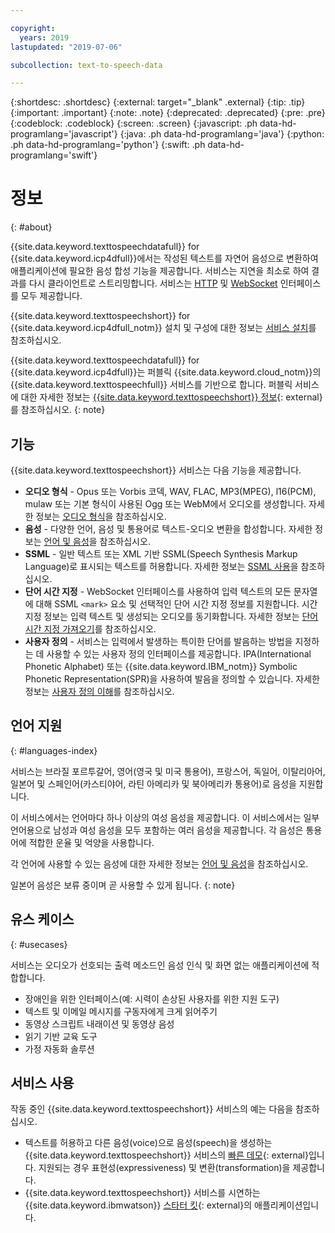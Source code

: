 ```yaml
---

copyright:
  years: 2019
lastupdated: "2019-07-06"

subcollection: text-to-speech-data

---
```


{:shortdesc: .shortdesc}
{:external: target="_blank" .external}
{:tip: .tip}
{:important: .important}
{:note: .note}
{:deprecated: .deprecated}
{:pre: .pre}
{:codeblock: .codeblock}
{:screen: .screen}
{:javascript: .ph data-hd-programlang='javascript'}
{:java: .ph data-hd-programlang='java'}
{:python: .ph data-hd-programlang='python'}
{:swift: .ph data-hd-programlang='swift'}

# 정보
{: #about}

{{site.data.keyword.texttospeechdatafull}} for {{site.data.keyword.icp4dfull}}에서는 작성된 텍스트를 자연어 음성으로 변환하여 애플리케이션에 필요한 음성 합성 기능을 제공합니다. 서비스는 지연을 최소로 하여 결과를 다시 클라이언트로 스트리밍합니다. 서비스는 [HTTP](/docs/services/text-to-speech-data?topic=text-to-speech-data-usingHTTP) 및 [WebSocket](/docs/services/text-to-speech-data?topic=text-to-speech-data-usingWebSocket) 인터페이스를 모두 제공합니다.

{{site.data.keyword.texttospeechshort}} for {{site.data.keyword.icp4dfull_notm}} 설치 및 구성에 대한 정보는 [서비스 설치](/docs/services/text-to-speech-data?topic=text-to-speech-data-install)를 참조하십시오.

{{site.data.keyword.texttospeechdatafull}} for {{site.data.keyword.icp4dfull}}는 퍼블릭 {{site.data.keyword.cloud_notm}}의 {{site.data.keyword.texttospeechfull}} 서비스를 기반으로 합니다. 퍼블릭 서비스에 대한 자세한 정보는 [{{site.data.keyword.texttospeechshort}} 정보](https://{DomainName}/docs/services/text-to-speech?topic=text-to-speech-about#about){: external}를 참조하십시오.
{: note}

## 기능

{{site.data.keyword.texttospeechshort}} 서비스는 다음 기능을 제공합니다.

-   **오디오 형식** - Opus 또는 Vorbis 코덱, WAV, FLAC, MP3(MPEG), l16(PCM), mulaw 또는 기본 형식이 사용된 Ogg 또는 WebM에서 오디오를 생성합니다. 자세한 정보는 [오디오 형식](/docs/services/text-to-speech-data?topic=text-to-speech-data-audioFormats)을 참조하십시오.
-   **음성** - 다양한 언어, 음성 및 통용어로 텍스트-오디오 변환을 합성합니다. 자세한 정보는 [언어 및 음성](/docs/services/text-to-speech-data?topic=text-to-speech-data-voices)을 참조하십시오.
-   **SSML** - 일반 텍스트 또는 XML 기반 SSML(Speech Synthesis Markup Language)로 표시되는 텍스트를 허용합니다. 자세한 정보는 [SSML 사용](/docs/services/text-to-speech-data?topic=text-to-speech-data-ssml)을 참조하십시오.
-   **단어 시간 지정** - WebSocket 인터페이스를 사용하여 입력 텍스트의 모든 문자열에 대해 SSML `<mark>` 요소 및 선택적인 단어 시간 지정 정보를 지원합니다. 시간 지정 정보는 입력 텍스트 및 생성되는 오디오를 동기화합니다. 자세한 정보는 [단어 시간 지정 가져오기](/docs/services/text-to-speech-data?topic=text-to-speech-data-timing)를 참조하십시오.
-   **사용자 정의** - 서비스는 입력에서 발생하는 특이한 단어를 발음하는 방법을 지정하는 데 사용할 수 있는 사용자 정의 인터페이스를 제공합니다. IPA(International Phonetic Alphabet) 또는 {{site.data.keyword.IBM_notm}} Symbolic Phonetic Representation(SPR)을 사용하여 발음을 정의할 수 있습니다. 자세한 정보는 [사용자 정의 이해](/docs/services/text-to-speech-data?topic=text-to-speech-data-customIntro)를 참조하십시오.

## 언어 지원
{: #languages-index}

서비스는 브라질 포르투갈어, 영어(영국 및 미국 통용어), 프랑스어, 독일어, 이탈리아어, 일본어 및 스페인어(카스티야어, 라틴 아메리카 및 북아메리카 통용어)로 음성을 지원합니다.

이 서비스에서는 언어마다 하나 이상의 여성 음성을 제공합니다. 이 서비스에서는 일부 언어용으로 남성과 여성 음성을 모두 포함하는 여러 음성을 제공합니다. 각 음성은 통용어에 적합한 운율 및 억양을 사용합니다.

각 언어에 사용할 수 있는 음성에 대한 자세한 정보는 [언어 및 음성](/docs/services/text-to-speech-data?topic=text-to-speech-data-voices)을 참조하십시오.

일본어 음성은 보류 중이며 곧 사용할 수 있게 됩니다.
{: note}

## 유스 케이스
{: #usecases}

서비스는 오디오가 선호되는 출력 메소드인 음성 인식 및 화면 없는 애플리케이션에 적합합니다.

-   장애인을 위한 인터페이스(예: 시력이 손상된 사용자를 위한 지원 도구)
-   텍스트 및 이메일 메시지를 구동자에게 크게 읽어주기
-   동영상 스크립트 내래이션 및 동영상 음성
-   읽기 기반 교육 도구
-   가정 자동화 솔루션

## 서비스 사용

작동 중인 {{site.data.keyword.texttospeechshort}} 서비스의 예는 다음을 참조하십시오.

-   텍스트를 허용하고 다른 음성(voice)으로 음성(speech)을 생성하는 {{site.data.keyword.texttospeechshort}} 서비스의 [빠른 데모](https://text-to-speech-demo.ng.bluemix.net/){: external}입니다. 지원되는 경우 표현성(expressiveness) 및 변환(transformation)을 제공합니다.
-   {{site.data.keyword.texttospeechshort}} 서비스를 시연하는 {{site.data.keyword.ibmwatson}} [스타터 킷](http://www.ibm.com/watson/developercloud/starter-kits.html){: external}의 애플리케이션입니다.
